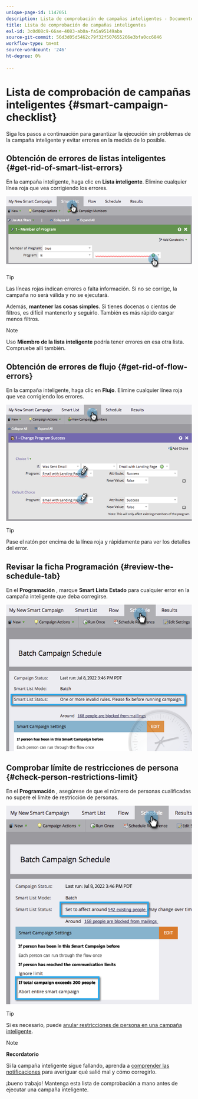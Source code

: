 ```yaml
---
unique-page-id: 1147051
description: Lista de comprobación de campañas inteligentes - Documentos de Marketo - Documentación del producto
title: Lista de comprobación de campañas inteligentes
exl-id: 3c0d08c9-66ae-4083-ab0a-fa5a95149aba
source-git-commit: 56d3d05d5462c79f32f507655266e3bfa0cc6846
workflow-type: tm+mt
source-wordcount: '246'
ht-degree: 0%

---
```


# Lista de comprobación de campañas inteligentes {#smart-campaign-checklist}

Siga los pasos a continuación para garantizar la ejecución sin problemas de la campaña inteligente y evitar errores en la medida de lo posible.

## Obtención de errores de listas inteligentes {#get-rid-of-smart-list-errors}

En la campaña inteligente, haga clic en **Lista inteligente**. Elimine cualquier línea roja que vea corrigiendo los errores.

![](assets/smart-campaign-checklist-1.png)

>[!TIP]
>
>Las líneas rojas indican errores o falta información. Si no se corrige, la campaña no será válida y no se ejecutará.
>
>Además, **mantener las cosas simples**. Si tienes docenas o cientos de filtros, es difícil mantenerlo y seguirlo. También es más rápido cargar menos filtros.

>[!NOTE]
>
>Uso **Miembro de la lista inteligente** podría tener errores en esa otra lista. Compruebe allí también.

## Obtención de errores de flujo {#get-rid-of-flow-errors}

En la campaña inteligente, haga clic en **Flujo**. Elimine cualquier línea roja que vea corrigiendo los errores.

![](assets/smart-campaign-checklist-2.png)

>[!TIP]
>
>Pase el ratón por encima de la línea roja y rápidamente para ver los detalles del error.

## Revisar la ficha Programación {#review-the-schedule-tab}

En el **Programación** , marque **Smart** **Lista** **Estado** para cualquier error en la campaña inteligente que deba corregirse.

![](assets/smart-campaign-checklist-3.png)

## Comprobar límite de restricciones de persona {#check-person-restrictions-limit}

En el **Programación** , asegúrese de que el número de personas cualificadas no supere el límite de restricción de personas.

![](assets/smart-campaign-checklist-4.png)

>[!TIP]
>
>Si es necesario, puede [anular restricciones de persona en una campaña inteligente](/help/marketo/product-docs/core-marketo-concepts/smart-campaigns/using-smart-campaigns/override-person-restrictions-in-a-smart-campaign.md).

>[!NOTE]
>
>**Recordatorio**
>
>Si la campaña inteligente sigue fallando, aprenda a [comprender las notificaciones](/help/marketo/product-docs/core-marketo-concepts/miscellaneous/understanding-notifications.md) para averiguar qué salió mal y cómo corregirlo.

¡bueno trabajo! Mantenga esta lista de comprobación a mano antes de ejecutar una campaña inteligente.
